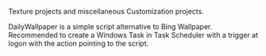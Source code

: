 Texture projects and miscellaneous Customization projects.

DailyWallpaper is a simple script alternative to Bing Wallpaper.
Recommended to create a Windows Task in Task Scheduler with a trigger at logon with the action pointing to the script.
